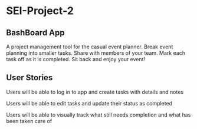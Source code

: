 # SEI-Project-2
## BashBoard App

A project management tool for the casual event planner. Break event planning into smaller tasks. Share with members of your team. Mark each task off as it is completed. Sit back and enjoy your event!

## User Stories

Users will be able to log in to app and create tasks with details and notes

Users will be able to edit tasks and update their status as completed

Users will be able to visually track what still needs completion and what has been taken care of
